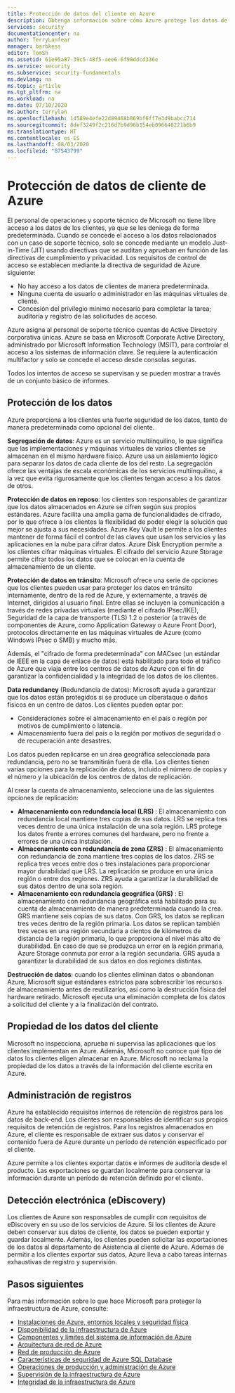 ```yaml
---
title: Protección de datos del cliente en Azure
description: Obtenga información sobre cómo Azure protege los datos de clientes mediante la segregación, redundancia y destrucción de datos.
services: security
documentationcenter: na
author: TerryLanfear
manager: barbkess
editor: TomSh
ms.assetid: 61e95a87-39c5-48f5-aee6-6f90ddcd336e
ms.service: security
ms.subservice: security-fundamentals
ms.devlang: na
ms.topic: article
ms.tgt_pltfrm: na
ms.workload: na
ms.date: 07/10/2020
ms.author: terrylan
ms.openlocfilehash: 14589e4efe22d89468b069bf6ff7e3d9babcc714
ms.sourcegitcommit: 8def3249f2c216d7b9d96b154eb096640221b6b9
ms.translationtype: HT
ms.contentlocale: es-ES
ms.lasthandoff: 08/03/2020
ms.locfileid: "87543799"
---
```

# <a name="azure-customer-data-protection"></a>Protección de datos de cliente de Azure   
El personal de operaciones y soporte técnico de Microsoft no tiene libre acceso a los datos de los clientes, ya que se les deniega de forma predeterminada. Cuando se concede el acceso a los datos relacionados con un caso de soporte técnico, solo se concede mediante un modelo Just-in-Time (JIT) usando directivas que se auditan y aprueban en función de las directivas de cumplimiento y privacidad.  Los requisitos de control de acceso se establecen mediante la directiva de seguridad de Azure siguiente:

- No hay acceso a los datos de clientes de manera predeterminada.
- Ninguna cuenta de usuario o administrador en las máquinas virtuales de cliente.
- Concesión del privilegio mínimo necesario para completar la tarea; auditoría y registro de las solicitudes de acceso.

Azure asigna al personal de soporte técnico cuentas de Active Directory corporativa únicas. Azure se basa en Microsoft Corporate Active Directory, administrado por Microsoft Information Technology (MSIT), para controlar el acceso a los sistemas de información clave. Se requiere la autenticación multifactor y solo se concede el acceso desde consolas seguras.

Todos los intentos de acceso se supervisan y se pueden mostrar a través de un conjunto básico de informes.

## <a name="data-protection"></a>Protección de los datos
Azure proporciona a los clientes una fuerte seguridad de los datos, tanto de manera predeterminada como opcional del cliente.

**Segregación de datos**: Azure es un servicio multiinquilino, lo que significa que las implementaciones y máquinas virtuales de varios clientes se almacenan en el mismo hardware físico. Azure usa un aislamiento lógico para separar los datos de cada cliente de los del resto. La segregación ofrece las ventajas de escala económicas de los servicios multiinquilino, a la vez que evita rigurosamente que los clientes tengan acceso a los datos de otros.

**Protección de datos en reposo**: los clientes son responsables de garantizar que los datos almacenados en Azure se cifren según sus propios estándares. Azure facilita una amplia gama de funcionalidades de cifrado, por lo que ofrece a los clientes la flexibilidad de poder elegir la solución que mejor se ajusta a sus necesidades. Azure Key Vault le permite a los clientes mantener de forma fácil el control de las claves que usan los servicios y las aplicaciones en la nube para cifrar datos. Azure Disk Encryption permite a los clientes cifrar máquinas virtuales. El cifrado del servicio Azure Storage permite cifrar todos los datos que se colocan en la cuenta de almacenamiento de un cliente.

**Protección de datos en tránsito**: Microsoft ofrece una serie de opciones que los clientes pueden usar para proteger los datos en tránsito internamente, dentro de la red de Azure, y externamente, a través de Internet, dirigidos al usuario final.  Entre ellas se incluyen la comunicación a través de redes privadas virtuales (mediante el cifrado IPsec/IKE), Seguridad de la capa de transporte (TLS) 1.2 o posterior (a través de componentes de Azure, como Application Gateway o Azure Front Door), protocolos directamente en las máquinas virtuales de Azure (como Windows IPsec o SMB) y mucho más. 

Además, el "cifrado de forma predeterminada" con MACsec (un estándar de IEEE en la capa de enlace de datos) está habilitado para todo el tráfico de Azure que viaja entre los centros de datos de Azure con el fin de garantizar la confidencialidad y la integridad de los datos de los clientes. 

**Data redundancy** (Redundancia de datos): Microsoft ayuda a garantizar que los datos están protegidos si se produce un ciberataque o daños físicos en un centro de datos. Los clientes pueden optar por:

- Consideraciones sobre el almacenamiento en el país o región por motivos de cumplimiento o latencia.
- Almacenamiento fuera del país o la región por motivos de seguridad o de recuperación ante desastres.

Los datos pueden replicarse en un área geográfica seleccionada para redundancia, pero no se transmitirán fuera de ella. Los clientes tienen varias opciones para la replicación de datos, incluido el número de copias y el número y la ubicación de los centros de datos de replicación.

Al crear la cuenta de almacenamiento, seleccione una de las siguientes opciones de replicación:

- **Almacenamiento con redundancia local (LRS)** :  El almacenamiento con redundancia local mantiene tres copias de sus datos. LRS se replica tres veces dentro de una única instalación de una sola región. LRS protege los datos frente a errores comunes del hardware, pero no frente a errores de una única instalación.
- **Almacenamiento con redundancia de zona (ZRS)** :  El almacenamiento con redundancia de zona mantiene tres copias de los datos. ZRS se replica tres veces entre dos o tres instalaciones para proporcionar mayor durabilidad que LRS. La replicación se produce en una única región o entre dos regiones. ZRS ayuda a garantizar la durabilidad de sus datos dentro de una sola región.
- **Almacenamiento con redundancia geográfica (GRS)** : El almacenamiento con redundancia geográfica está habilitado para su cuenta de almacenamiento de manera predeterminada cuando la crea. GRS mantiene seis copias de sus datos. Con GRS, los datos se replican tres veces dentro de la región primaria. Los datos se replican también tres veces en una región secundaria a cientos de kilómetros de distancia de la región primaria, lo que proporciona el nivel más alto de durabilidad. En caso de que se produzca un error en la región primaria, Azure Storage conmuta por error a la región secundaria. GRS ayuda a garantizar la durabilidad de sus datos en dos regiones distintas.

**Destrucción de datos**: cuando los clientes eliminan datos o abandonan Azure, Microsoft sigue estándares estrictos para sobrescribir los recursos de almacenamiento antes de reutilizarlos, así como la destrucción física del hardware retirado. Microsoft ejecuta una eliminación completa de los datos a solicitud del cliente y a la finalización del contrato.

## <a name="customer-data-ownership"></a>Propiedad de los datos del cliente
Microsoft no inspecciona, aprueba ni supervisa las aplicaciones que los clientes implementan en Azure. Además, Microsoft no conoce qué tipo de datos los clientes eligen almacenar en Azure. Microsoft no reclama la propiedad de los datos a través de la información del cliente escrita en Azure.

## <a name="records-management"></a>Administración de registros
Azure ha establecido requisitos internos de retención de registros para los datos de back-end. Los clientes son responsables de identificar sus propios requisitos de retención de registros. Para los registros almacenados en Azure, el cliente es responsable de extraer sus datos y conservar el contenido fuera de Azure durante un período de retención especificado por el cliente.

Azure permite a los clientes exportar datos e informes de auditoría desde el producto. Las exportaciones se guardan localmente para conservar la información durante un período de retención definido por el cliente.

## <a name="electronic-discovery-e-discovery"></a>Detección electrónica (eDiscovery)
Los clientes de Azure son responsables de cumplir con requisitos de eDiscovery en su uso de los servicios de Azure. Si los clientes de Azure deben conservar sus datos de cliente, los datos se pueden exportar y guardar localmente. Además, los clientes pueden solicitar las exportaciones de los datos al departamento de Asistencia al cliente de Azure. Además de permitir a los clientes exportar sus datos, Azure lleva a cabo tareas internas exhaustivas de registro y supervisión.

## <a name="next-steps"></a>Pasos siguientes
Para más información sobre lo que hace Microsoft para proteger la infraestructura de Azure, consulte:

- [Instalaciones de Azure, entornos locales y seguridad física](physical-security.md)
- [Disponibilidad de la infraestructura de Azure](infrastructure-availability.md)
- [Componentes y límites del sistema de información de Azure](infrastructure-components.md)
- [Arquitectura de red de Azure](infrastructure-network.md)
- [Red de producción de Azure](production-network.md)
- [Características de seguridad de Azure SQL Database](infrastructure-sql.md)
- [Operaciones de producción y administración de Azure](infrastructure-operations.md)
- [Supervisión de la infraestructura de Azure](infrastructure-monitoring.md)
- [Integridad de la infraestructura de Azure](infrastructure-integrity.md)
